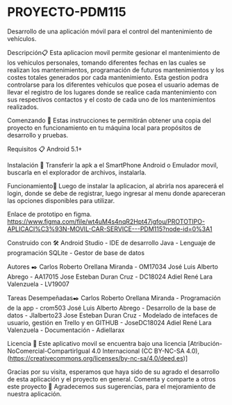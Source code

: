 # PROYECTO-PDM115
Desarrollo de una aplicación móvil para el control del mantenimiento de vehículos.

Descripción📋
Esta aplicacion movil permite gesionar el mantenimiento de los vehiculos personales, tomando diferentes fechas en las cuales se realizan los mantenimientos, programación de futuros mantenimientos y los costes totales generados por cada mantenimiento. Esta gestion podra controlarse para los diferentes vehiculos que posea el usuario ademas de llevar el registro de los lugares donde se realice cada mantenimiento con sus respectivos contactos y el costo de cada uno de los mantenimientos realizados.


Comenzando 🚀
Estas instrucciones te permitirán obtener una copia del proyecto en funcionamiento en tu máquina local para propósitos de desarrollo y pruebas.


Requisitos 📋
Android 5.1+


Instalación 🔧
Transferir la apk a el SmartPhone Android o Emulador movil, buscarla en el explorador de archivos, instalarla.


Funcionamiento🔧
Luego de instalar la aplicacion, al abrirla nos aparecerá el login, donde se debe de registrar, luego ingresar al menu donde apareceran las opciones disponibles para utilizar.


Enlace de prototipo en figma.
https://www.figma.com/file/wt4uM4s4nqR2Hpt47igfou/PROTOTIPO-APLICACI%C3%93N-MOVIL-CAR-SERVICE---PDM115?node-id=0%3A1


Construido con 🛠️
Android Studio - IDE de desarrollo
Java - Lenguaje de programación
SQLite - Gestor de base de datos


Autores ✒️
Carlos Roberto Orellana Miranda - OM17034
José Luis Alberto Abrego - AA17015
Jose Esteban Duran Cruz - DC18024
Adiel René Lara Valenzuela - LV19007


Tareas Desempeñadas✒️
Carlos Roberto Orellana Miranda - Programación de la app - crom503
José Luis Alberto Abrego - Desarrollo de la base de datos - Jlalberto23
Jose Esteban Duran Cruz - Modelado de intefaces de usuario, gestión en Trello y en GITHUB - JoseDC18024
Adiel René Lara Valenzuela - Documentación - Adiellarax


Licencia 📄
Este aplicativo movil se encuentra bajo una licencia [Atribución-NoComercial-CompartirIgual 4.0 Internacional (CC BY-NC-SA 4.0),(https://creativecommons.org/licenses/by-nc-sa/4.0/deed.es)]


Gracias por su visita, esperamos que haya sido de su agrado el desarrollo de esta aplicación y el proyecto en general.
Comenta y comparte a otros este proyecto 📢
Agradecemos sus sugerencias, para el mejoramiento de nuestra aplicación.
